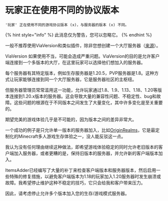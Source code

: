 # 玩家正在使用不同的协议版本

`'玩家' 正在使用不同的游戏协议版本 (x)，与服务器的版本 (x) 不同。`

{% hint style="info" %}
此消息仅为警告，您可以忽略它。
{% endhint %}

一般不推荐使用ViaVersion和类似插件，除非您想创建一个大厅服务器（[来源](https://github.com/PluginBugs/Issues-ItemsAdder/issues/3683)）。

ViaVersion 如果使用不当，可能会造成严重问题。ViaVersion的目的是允许客户端连接到一个多版本的大厅，在这里玩家可以选择他们想加入的服务器。

每个服务器有其特定版本，例如生存服务器是1.20.5，PVP服务器是1.8。这种方式让玩家能够连接到同一个大厅服务器，它是服务器社区的主枢纽。

但服务器管理员常常滥用这一功能，允许玩家通过1.8、1.9、1.13、1.18、1.20等版本连接到1.20.x版本的服务器。这会导致大量的兼容性问题、不稳定性、bug和故障。这些问题的根源在于不同版本之间发生了大量变化，其中许多变化是至关重要的。

期望完美的游戏体验几乎是不可能的，因为版本之间的差异非常大。

一个成功的例子是只允许单一版本的服务器加入，比如[OriginRealms](https://originrealms.com/)，它是最定制化的Minecraft多人游戏生存体验之一，没人能反驳这一点。

我认为没有任何理由继续这种做法，即希望游戏体验稳定的同时允许老旧版本的客户端加入服务器，或者更糟的是，保持旧版本的服务器，并允许新的客户端版本加入。

ItemsAdder已经编写了大量的补丁来检查客户端版本和服务器版本，然后启用一些特殊的修复措施，以避免客户端版本为1.18的玩家加入1.20服务器时发生崩溃或故障。我希望停止维护这种不稳定的技巧，它只会给我和客户带来压力。

因此，请考虑停止允许多个版本加入您的生存/游戏模式服务器。
